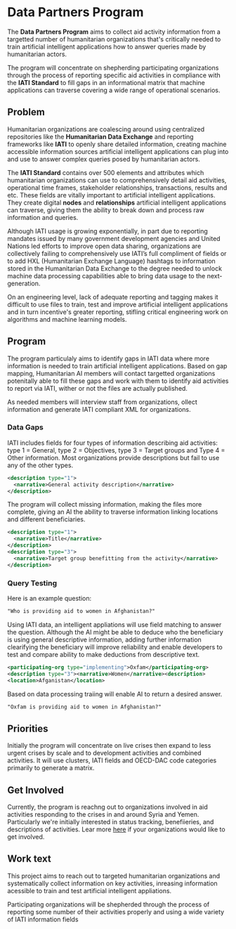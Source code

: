 # Data Partners Program

The **Data Partners Program** aims to collect aid activity information from a targetted number of humanitarian organizations that's critically needed to train artificial intelligent applications how to answer queries made by humanitarian actors.

The program will concentrate on shepherding participating organizations through the process of reporting specific aid activities in compliance with the **IATI Standard** to fill gaps in an informational matrix that machine applications can traverse covering a wide range of operational scenarios.

## Problem

Humanitarian organizations are coalescing around using centralized repositories like the **Humanitarian Data Exchange** and reporting frameworks like **IATI** to openly share detailed information, creating machine accessible information sources artificial intelligent applications can plug into and use to answer complex queries posed by humanitarian actors.

The **IATI Standard** contains over 500 elements and attributes which humanitarian organizations can use to comprehensively detail aid activities, operational time frames, stakeholder relationships, transactions, results and etc. These fields are vitally important to artificial intelligent applications. They create digital **nodes** and **relationships** artificial intelligent applications can traverse, giving them the ability to break down and process raw information and queries.

Although IATI usage is growing exponentially, in part due to reporting mandates issued by many government development agencies and United Nations led efforts to improve open data sharing, organizations are collectively failing to comprehensively use IATI’s full compliment of fields or to add HXL (Humanitarian Exchange Language) hashtags to information stored in the Humanitarian Data Exchange to the degree needed to unlock machine data processing capabilities able to bring data usage to the next-generation.

On an engineering level, lack of adequate reporting and tagging makes it difficult to use files to train, test and improve artificial intelligent applications and in turn incentive's greater reporting, stifling critical engineering work on algorithms and machine learning models.

## Program

The program particulaly aims to identify gaps in IATI data where more information is needed to train artificial intelligent applications. Based on gap mapping, Humanitarian AI members will contact targetted organizations potenitally able to fill these gaps and work with them to identify aid activities to report via IATI, wither or not the files are actually published.

As needed members will interview staff from organizations, ollect information and generate IATI compliant XML for organizations.

### Data Gaps

IATI includes fields for four types of information describing aid activities: type 1 = General, type 2 = Objectives, type 3 = Target groups and Type 4 = Other information. Most organizations provide descriptions but fail to use any of the other types.

```xml
<description type="1">
  <narrative>General activity description</narrative>
</description>
```

The program will collect missing information, making the files more complete, giving an AI the ability to traverse information linking locations and different beneficiaries.

```xml
<description type="1">
  <narrative>Title</narrative>
</description>
<description type="3">
  <narrative>Target group benefitting from the activity</narrative>
</description>
```
### Query Testing

Here is an example question:

```txt
"Who is providing aid to women in Afghanistan?"
```

Using IATI data, an intelligent appliations will use field matching to answer the question. Although the AI might be able to deduce who the beneficiary is using general descriptive information, adding further information clearifying the beneficiary will improve reliability and enable developers to test and compare ability to make deductions from descriptive text.

```xml
<participating-org type="implementing">Oxfam</participating-org>
<description type="3"><narrative>Women</narrative><description>
<location>Afganistan</location>
```

Based on data processing traiing will enable AI to return a desired answer.

```txt
"Oxfam is providing aid to women in Afghanistan?"
```

## Priorities

Initially the program will concentrate on live crises then expand to less urgent crises by scale and to development activities and combined activities. It will use clusters, IATI fields and OECD-DAC code categories primarily to generate a matrix.

## Get Involved

Currently, the program is reachng out to organizations involved in aid activities responding to the crises in and around Syria and Yemen. Particularly we're initially interested in status tracking, benefiieries, and descriptions of activities. Lear more [here]() if your organizations would like to get involved.

## Work text

This project aims to reach out to targeted humanitarian organizations and systematically collect information on key activities, inreasing information acessible to train and test artificial intelligent appliations.

Participating organizations will be shepherded through the process of reporting some number of their activities properly and using a wide variety of IATI information fields
